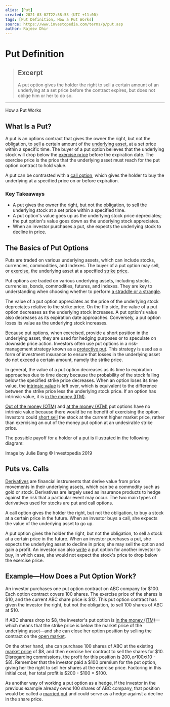 ```yaml
---
alias: [Put]
created: 2021-03-02T22:58:53 (UTC +11:00)
tags: [Put Definition, How a Put Works]
source: https://www.investopedia.com/terms/p/put.asp
author: Rajeev Dhir
---
```


# Put Definition

> ## Excerpt
> A put option gives the holder the right to sell a certain amount of an underlying at a set price before the contract expires, but does not oblige him or her to do so.

---

How a Put Works
## What Is a Put?

A put is an options contract that gives the owner the right, but not the obligation, to [sell](https://www.investopedia.com/terms/b/bullverticalspread.asp) a certain amount of the [underlying asset,](https://www.investopedia.com/terms/u/underlying-asset.asp) at a set price within a specific time. The buyer of a put option believes that the underlying stock will drop below the [exercise price](https://www.investopedia.com/terms/e/exerciseprice.asp) before the expiration date. The exercise price is the price that the underlying asset must reach for the put option contract to hold value.

A put can be contrasted with a [call option](https://www.investopedia.com/terms/c/calloption.asp), which gives the holder to buy the underlying at a specified price on or before expiration.

### Key Takeaways

-   A put gives the owner the right, but not the obligation, to sell the underlying stock at a set price within a specified time.
-   A put option's value goes up as the underlying stock price depreciates; the put option's value goes down as the underlying stock appreciates.
-   When an investor purchases a put, she expects the underlying stock to decline in price.

## The Basics of Put Options

Puts are traded on various underlying assets, which can include stocks, currencies, commodities, and indexes. The buyer of a put option may sell, or [exercise](https://www.investopedia.com/terms/e/exercise.asp), the underlying asset at a specified [strike price](https://www.investopedia.com/terms/s/strikeprice.asp).

Put options are traded on various underlying assets, including stocks, currencies, bonds, commodities, futures, and indexes. They are key to understanding when choosing whether to perform [a straddle or a strangle](https://www.investopedia.com/ask/answers/05/052805.asp).

The value of a put option appreciates as the price of the underlying stock depreciates relative to the strike price. On the flip side, the value of a put option decreases as the underlying stock increases. A put option's value also decreases as its expiration date approaches. Conversely, a put option loses its value as the underlying stock increases.

Because put options, when exercised, provide a short position in the underlying asset, they are used for hedging purposes or to speculate on downside price action. Investors often use put options in a risk-management strategy known as a [protective put](https://www.investopedia.com/terms/p/protective-put.asp). This strategy is used as a form of investment insurance to ensure that losses in the underlying asset do not exceed a certain amount, namely the strike price.

In general, the value of a put option decreases as its time to expiration approaches due to time decay because the probability of the stock falling below the specified strike price decreases. When an option loses its time value, the [intrinsic value](https://www.investopedia.com/terms/i/intrinsicvalue.asp) is left over, which is equivalent to the difference between the strike price less the underlying stock price. If an option has intrinsic value, it is [in the money (ITM)](https://www.investopedia.com/terms/i/inthemoney.asp).

[Out of the money (OTM)](https://www.investopedia.com/terms/o/outofthemoney.asp) and [at the money (ATM)](https://www.investopedia.com/terms/a/atthemoney.asp) put options have no intrinsic value because there would be no benefit of exercising the option. Investors could [short sell](https://www.investopedia.com/terms/s/shortselling.asp) the stock at the current higher market price, rather than exercising an out of the money put option at an undesirable strike price.

The possible payoff for a holder of a put is illustrated in the following diagram:

Image by Julie Bang © Investopedia 2019

## Puts vs. Calls

[Derivatives](https://www.investopedia.com/terms/d/derivative.asp) are financial instruments that derive value from price movements in their underlying assets, which can be a commodity such as gold or stock. Derivatives are largely used as insurance products to hedge against the risk that a particular event may occur. The two main types of derivatives used for stocks are put and call options.

A call option gives the holder the right, but not the obligation, to buy a stock at a certain price in the future. When an investor buys a call, she expects the value of the underlying asset to go up.

A put option gives the holder the right, but not the obligation, to sell a stock at a certain price in the future. When an investor purchases a put, she expects the underlying asset to decline in price; she may sell the option and gain a profit. An investor can also [write](https://www.investopedia.com/terms/w/writing-an-option.asp) a put option for another investor to buy, in which case, she would not expect the stock's price to drop below the exercise price.

## Example—How Does a Put Option Work?

An investor purchases one put option contract on ABC company for $100. Each option contract covers 100 shares. The exercise price of the shares is $10, and the current ABC share price is $12. This put option contract has given the investor the right, but not the obligation, to sell 100 shares of ABC at $10.

If ABC shares drop to $8, the investor's put option is [in the money (ITM)](https://www.investopedia.com/terms/i/inthemoney.asp)—which means that the strike price is below the market price of the underlying asset—and she can close her option position by selling the contract on the [open market](https://www.investopedia.com/terms/o/open-market.asp).

On the other hand, she can purchase 100 shares of ABC at the existing [market price](https://www.investopedia.com/terms/m/market-price.asp) of $8, and then exercise her contract to sell the shares for $10. Disregarding commissions, the profit for this position is $200, or 100 x ($10 - $8). Remember that the investor paid a $100 premium for the put option, giving her the right to sell her shares at the exercise price. Factoring in this initial cost, her total profit is $200 - $100 = $100.

As another way of working a put option as a hedge, if the investor in the previous example already owns 100 shares of ABC company, that position would be called a [married put](https://www.investopedia.com/terms/m/marriedput.asp) and could serve as a hedge against a decline in the share price.

